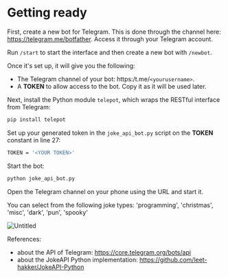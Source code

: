 # Getting ready

First, create a new bot for Telegram. This is done through the channel here: https://telegram.me/botfather. Access it through your Telegram account.

Run `/start` to start the interface and then create a new bot with `/newbot`. 

Once it's set up, it will give you the following:
- The Telegram channel of your bot: https:/t.me/`<yourusername>`.
- A **TOKEN** to allow access to the bot. Copy it as it will be used later.


Next, install the Python module `telepot`, which wraps the RESTful interface from Telegram:

```bash
pip install telepot
```

Set up your generated token in the `joke_api_bot.py` script on the **TOKEN**
constant in line 27:

```bash
TOKEN = '<YOUR TOKEN>'
```

Start the bot:

```bash
python joke_api_bot.py
```

Open the Telegram channel on your phone using the URL and start it.

You can select from the following joke types: 'programming', 'christmas', 'misc', 'dark', 'pun', 'spooky'

![Untitled](https://github.com/Raydesel/joke-api-bot/assets/75050981/4e8c6f8a-8d53-4184-8312-c4a391ae3f38)

References:
- about the API of Telegram: https://core.telegram.org/bots/api
- about the JokeAPI Python implementation: https://github.com/leet-hakker/JokeAPI-Python

